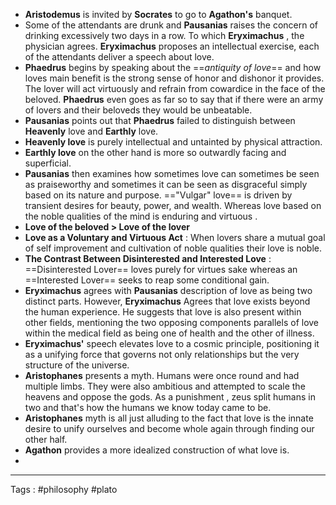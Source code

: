 - **Aristodemus** is invited by **Socrates** to go to **Agathon's** banquet.
- Some of the attendants are drunk and **Pausanias** raises the concern of drinking excessively two days in a row. To which **Eryximachus** , the physician agrees. **Eryximachus** proposes an intellectual exercise, each of the attendants deliver a speech about love. 
- **Phaedrus** begins by speaking about the ==*antiquity of love*== and how loves main benefit is the strong sense of honor and dishonor it provides. The lover will act virtuously and refrain from cowardice in the face of the beloved. **Phaedrus** even goes as far so to say that if there were an army of lovers and their beloveds they would be unbeatable. 
- **Pausanias**  points out that **Phaedrus** failed to distinguish between **Heavenly** love and **Earthly** love. 
- **Heavenly love** is purely intellectual and untainted by physical attraction. 
- **Earthly love** on the other hand is more so outwardly facing and superficial. 
- **Pausanias** then examines how sometimes love can sometimes be seen as praiseworthy and sometimes it can be seen as disgraceful simply based on its nature and purpose. =="Vulgar" love== is driven by transient desires for beauty, power, and wealth. Whereas love based on the noble qualities of the mind is enduring and virtuous . 
- **Love of the beloved > Love of the lover** 
- **Love as a Voluntary and Virtuous Act** : When lovers share a mutual goal of self improvement and cultivation of noble qualities their love is noble. 
- **The Contrast Between Disinterested and Interested Love** : ==Disinterested Lover== loves purely for virtues sake whereas an ==Interested Lover== seeks to reap some conditional gain. 
- **Eryximachus** agrees with **Pausanias** description of love as being two distinct parts. However, **Eryximachus** Agrees that love exists beyond the human experience. He suggests that love is also present within other fields, mentioning the two opposing components parallels of love within the medical field as being one of health and the other of illness. 
- **Eryximachus'** speech elevates love to a cosmic principle, positioning it as a unifying force that governs not only relationships but the very structure of the universe. 
- **Aristophanes** presents a myth. Humans were once round and had multiple limbs. They were also ambitious and attempted to scale the heavens and oppose the gods. As a punishment , zeus split humans in two and that's how the humans we know today came to be. 
- **Aristophanes** myth is all just alluding to the fact that love is the innate desire to unify ourselves and become whole again through finding our other half. 
- **Agathon** provides a more idealized construction of what love is. 
- 
___
Tags : #philosophy #plato